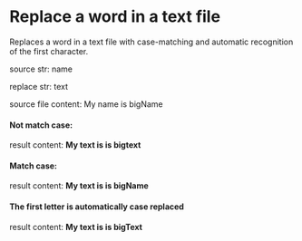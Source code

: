 # Replace a word in a text file
Replaces a word in a text file with case-matching and automatic recognition of the first character.

  source str: name 
  
  replace str: text
  
  source file content: My name is bigName
  
#### Not match case:  
  
  result content: **My text is is bigtext**

#### Match case:  

  result content: **My text is is bigName**

#### The first letter is automatically case replaced

  result content: **My text is is bigText**
